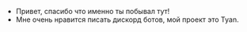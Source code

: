 - Привет, спасибо что именно ты побывал тут!
- Мне очень нравится писать дискорд ботов, мой проект это Tyan.

<!---
RoskiyADR/RoskiyADR is a ✨ special ✨ repository because its `README.md` (this file) appears on your GitHub profile.
You can click the Preview link to take a look at your changes.
--->
